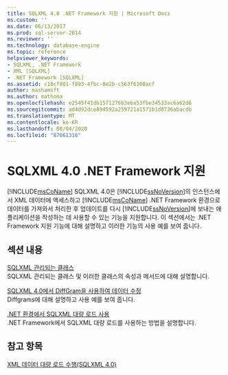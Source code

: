 ```yaml
---
title: SQLXML 4.0 .NET Framework 지원 | Microsoft Docs
ms.custom: ''
ms.date: 06/13/2017
ms.prod: sql-server-2014
ms.reviewer: ''
ms.technology: database-engine
ms.topic: reference
helpviewer_keywords:
- SQLXML, .NET Framework
- XML [SQLXML]
- .NET Framework [SQLXML]
ms.assetid: c18cf801-f893-4fbc-8e2b-c563f6108acf
author: mashamsft
ms.author: mathoma
ms.openlocfilehash: e2545f41db1571276b3eba53fbe34533ac6a62d6
ms.sourcegitcommit: ad4d92dce894592a259721a1571b1d8736abacdb
ms.translationtype: MT
ms.contentlocale: ko-KR
ms.lasthandoff: 08/04/2020
ms.locfileid: "87661316"
---
```

# <a name="sqlxml-40-net-framework-support"></a>SQLXML 4.0 .NET Framework 지원
  [!INCLUDE[msCoName](../../includes/msconame-md.md)] SQLXML 4.0은 [!INCLUDE[ssNoVersion](../../includes/ssnoversion-md.md)]의 인스턴스에서 XML 데이터에 액세스하고 [!INCLUDE[msCoName](../../includes/msconame-md.md)] .NET Framework 환경으로 데이터를 가져와서 처리한 후 업데이트를 다시 [!INCLUDE[ssNoVersion](../../includes/ssnoversion-md.md)]에 보내는 애플리케이션을 작성하는 데 사용할 수 있는 기능을 지원합니다. 이 섹션에서는 .NET Framework 지원 기능에 대해 설명하고 이러한 기능의 사용 예를 보여 줍니다.  
  
## <a name="in-this-section"></a>섹션 내용  
 [SQLXML 관리되는 클래스](../../relational-databases/sqlxml-annotated-xsd-schemas-xpath-queries/net-framework-classes/sqlxml-4-0-net-framework-support-managed-classes.md)  
 SQLXML 관리되는 클래스 및 이러한 클래스의 속성과 메서드에 대해 설명합니다.  
  
 [SQLXML 4.0에서 DiffGram을 사용하여 데이터 수정](../../relational-databases/sqlxml-annotated-xsd-schemas-xpath-queries/diffgram/sqlxml-4-0-net-framework-support-using-diffgrams-to-modify-data.md)  
 Diffgrams에 대해 설명하고 사용 예를 보여 줍니다.  
  
 [.NET 환경에서 SQLXML 대량 로드 사용](../../relational-databases/sqlxml-annotated-xsd-schemas-xpath-queries/sqlxml-4-0-net-framework-support-using-bulk-load.md)  
 .NET Framework에서 SQLXML 대량 로드를 사용하는 방법을 설명합니다.  
  
## <a name="see-also"></a>참고 항목  
 [XML 데이터 대량 로드 수행&#40;SQLXML 4.0&#41;](../../relational-databases/sqlxml-annotated-xsd-schemas-xpath-queries/bulk-load-xml/performing-bulk-load-of-xml-data-sqlxml-4-0.md)  
  
  
